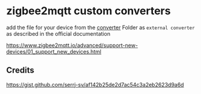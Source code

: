 # zigbee2mqtt custom converters

add the file for your device from the [converter](converter/) Folder as `external converter` as described in the official documentation

https://www.zigbee2mqtt.io/advanced/support-new-devices/01_support_new_devices.html

## Credits

https://gist.github.com/serrj-sv/af142b25de2d7ac54c3a2eb2623d9a6d